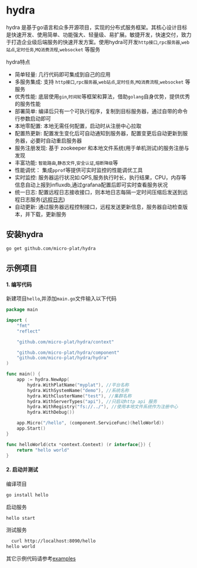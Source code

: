 # hydra 
hydra 是基于go语言和众多开源项目，实现的分布式服务框架。其核心设计目标是快速开发、使用简单、功能强大、轻量级、易扩展。敏捷开发，快速交付，致力于打造企业级后端服务的快速开发方案。使用hydra可开发`http接口`,`rpc服务器`,`web站点`,`定时任务`,`MQ消费流程`,`websocket` 等服务

  hydra特点
* 简单轻量: 几行代码即可集成到自己的应用
* 多服务集成: 支持 `http接口`,`rpc服务器`,`web站点`,`定时任务`,`MQ消费流程`,`websocket` 等服务
* 优秀性能: 底层使用`gin`,`时间轮`等框架和算法，借助`golang`自身优势，提供优秀的服务性能 
* 部署简单: 编译后只有一个可执行程序，复制到目标服务器，通过自带的命令行参数启动即可 
* 本地零配置: 本地无需任何配置，启动时从注册中心拉取
* 配置热更新: 配置发生变化后可自动通知到服务器，配置变更后自动更新到服务器，必要时自动重启服务器
* 服务注册发现: 基于 zookeeper 和本地文件系统(用于单机测试)的服务注册与发现
* 丰富功能: `智能路由`,`静态文件`,`安全认证`,`熔断降级`等
* 性能调优： 集成`pprof`等提供可实时监控的性能调优工具
* 实时监控: 服务器运行状况如:QPS,服务执行时长，执行结果，CPU，内存等信息自动上报到influxdb,通过grafana配置后即可实时查看服务状况
* 统一日志: 配置远程日志接收接口，则本地日志每隔一定时间压缩后发送到远程日志服务([远程日志](https://github.com/micro-plat/logsaver))
* 自动更新: 通过服务器远程控制接口，远程发送更新信息，服务器自动检查版本，并下载，更新服务


##  安装hydra
```sh
go get github.com/micro-plat/hydra
```

## 示例项目

#### 1. 编写代码

新建项目`hello`,并添加`main.go`文件输入以下代码

```go
package main

import (
	"fmt"
	"reflect"

	"github.com/micro-plat/hydra/context"

	"github.com/micro-plat/hydra/component"
	"github.com/micro-plat/hydra/hydra"
)

func main() {
	app := hydra.NewApp(
		hydra.WithPlatName("myplat"), //平台名称
		hydra.WithSystemName("demo"), //系统名称
		hydra.WithClusterName("test"), //集群名称
		hydra.WithServerTypes("api"), //只启动http api 服务
		hydra.WithRegistry("fs://../"), //使用本地文件系统作为注册中心	
		hydra.WithDebug())

	app.Micro("/hello", (component.ServiceFunc)(helloWorld))
	app.Start()
}

func helloWorld(ctx *context.Context) (r interface{}) {
	return "hello world"
}

```

#### 2. 启动并测试
编译项目
```sh
go install hello
```
启动服务
```sh
hello start
```
测试服务
```sh
  curl http://localhost:8090/hello
hello world
```

其它示例代码请参考[examples](https://github.com/micro-plat/hydra/tree/master/examples)
